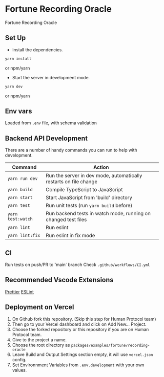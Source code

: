 # Fortune Recording Oracle

Fortune Recording Oracle 

## Set Up

- Install the dependencies.

```bash
yarn install
```

or npm/yarn

- Start the server in development mode.

```bash
yarn dev
```

or npm/yarn

## Env vars

Loaded from `.env` file, with schema validation

## Backend API Development

There are a number of handy commands you can run to help with development.

|Command | Action |
|---|---|
|`yarn run dev` | Run the server in dev mode, automatically restarts on file change |
|`yarn build`| Compile TypeScript to JavaScript |
|`yarn start`| Start JavaScript from 'build' directory |
|`yarn test`| Run unit tests (run `yarn build` before) |
|`yarn test:watch`| Run backend tests in watch mode, running on changed test files |
|`yarn lint`| Run eslint |
|`yarn lint:fix`| Run eslint in fix mode |

## CI

Run tests on push/PR to 'main' branch
Check `.github/workflows/CI.yml`

## Recommended Vscode Extensions

[Prettier](https://marketplace.visualstudio.com/items?itemName=esbenp.prettier-vscode)
[ESLint](https://marketplace.visualstudio.com/items?itemName=dbaeumer.vscode-eslint)

## Deployment on Vercel
1. On Github fork this repository. (Skip this step for Human Protocol team)
2. Then go to your Vercel dashboard and click on Add New... Project.
3. Choose the forked repository or this repository if you are on Human Protocol team.
4. Give to the project a name.
5. Choose the root directory as `packages/examples/fortune/recording-oracle`
6. Leave Build and Output Settings section empty, it will use `vercel.json` config.
7. Set Environnment Variables from `.env.development` with your own values.